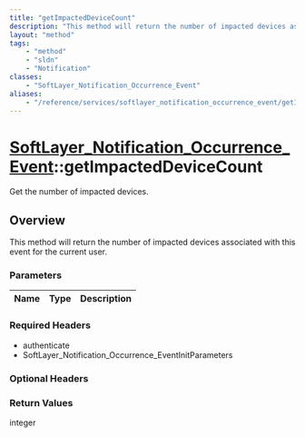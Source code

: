 ```yaml
---
title: "getImpactedDeviceCount"
description: "This method will return the number of impacted devices associated with this event for the current user."
layout: "method"
tags:
    - "method"
    - "sldn"
    - "Notification"
classes:
    - "SoftLayer_Notification_Occurrence_Event"
aliases:
    - "/reference/services/softlayer_notification_occurrence_event/getImpactedDeviceCount"
---
```

# [SoftLayer_Notification_Occurrence_Event](/reference/services/SoftLayer_Notification_Occurrence_Event)::getImpactedDeviceCount

Get the number of impacted devices.


## Overview 
This method will return the number of impacted devices associated with this event for the current user. 

### Parameters 
|Name | Type | Description |
| --- | --- | --- |


### Required Headers
* authenticate
* SoftLayer_Notification_Occurrence_EventInitParameters

### Optional Headers

### Return Values
integer

